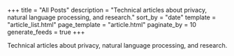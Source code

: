 +++
title = "All Posts"
description = "Technical articles about privacy, natural language processing, and research."
sort_by = "date"
template = "article_list.html"
page_template = "article.html"
paginate_by = 10
generate_feeds = true
+++

Technical articles about privacy, natural language processing, and research.
